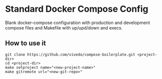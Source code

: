 # Standard Docker Compose Config

Blank docker-compose configuration with production and development compose files and Makefile with up/upd/down and execs.

## How to use it

```
git clone https://github.com/vivedo/compose-boilerplate.git <project-dir>
cd <project-dir>
make setproject name="<new-project-name>"
make gitremote url="<new-git-repo>"
```